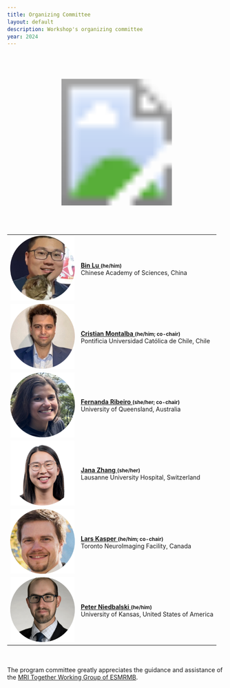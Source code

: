 ```yaml
---
title: Organizing Committee
layout: default
description: Workshop's organizing committee
year: 2024
--- 
```


<div id="committee_svg">
<svg width="1000" height="800">
<?xml version="1.0" encoding="utf-8"?>
<!-- Generator: Adobe Illustrator 23.1.1, SVG Export Plug-In . SVG Version: 6.00 Build 0)  -->
<svg version="1.1" id="Layer_1" xmlns="http://www.w3.org/2000/svg" xmlns:xlink="http://www.w3.org/1999/xlink" x="0px" y="0px"
     viewBox="0 0 875.1 692.8" style="enable-background:new 0 0 875.1 692.8;" xml:space="preserve">
<style type="text/css">
    .st0{fill:none;}
    .st1{font-family:'Arial-BoldMT';}
    .st2{font-size:12px;}
    .st3{font-size:10px;}
    .st4{fill:none;stroke:#009999;stroke-width:1.5;stroke-miterlimit:10;}
    .st5{fill:#009999;}
</style>
<image style="overflow:visible;" width="1886" height="1018" xlink:href="images/committee/committee_24.png"  transform="matrix(0.5 0 0 0.5 -30 100)">
</image>

<!-- <a xlink:href="https://scholar.google.com/citations?user=xk_DKEYAAAAJ&hl=en" >
    <text transform="matrix(1 0 0 1 305 470)" class="st1 st2" font-weight="bold">Bin Lu </text>
    <text transform="matrix(1 0 0 1 380 470)" class="st1 st3" font-weight="bold">(he/him)</text>
    <text transform="matrix(1 0 0 1 315 485)" class="st1 st2" font-weight="bold">Chinese Academy of Sciences (CHN)</text>
</a>
<a xlink:href="https://www.linkedin.com/in/cristian-montalba-zalaquett/" >
    <text transform="matrix(1 0 0 1 436 275)" class="st1 st2" font-weight="bold">Cristian Montalba </text>
    <text transform="matrix(1 0 0 1 540 275)" class="st1 st3" font-weight="bold">(he/him; co-chair)</text>
    <text transform="matrix(1 0 0 1 418 290)" class="st1 st2" font-weight="bold">Pontificia Universidad Católica de Chile (CHL)</text>
</a>
<a xlink:href="https://www.linkedin.com/in/fernanda-ribeiro-849a09102/" >
    <text transform="matrix(1 0 0 1 238 250)" class="st1 st2" font-weight="bold">Fernanda Ribeiro </text>
    <text transform="matrix(1 0 0 1 330 250)" class="st1 st3" font-weight="bold">(she/her; co-chair)</text>
    <text transform="matrix(1 0 0 1 225 265)" class="st1 st2" font-weight="bold">University of Queensland (AU)</text>
</a>
<a xlink:href="https://wp.unil.ch/cvmr/jana-zhang/" >
    <text transform="matrix(1 0 0 1 44 410)" class="st1 st2" font-weight="bold">Jana Zhang </text>
    <text transform="matrix(1 0 0 1 140 410)" class="st1 st3" font-weight="bold">(she/her)</text>
    <text transform="matrix(1 0 0 1 46 425)" class="st1 st2" font-weight="bold">Lausanne University Hospital (CHE)</text>
</a>
<a xlink:href="https://www.linkedin.com/in/lars-kasper-852ba781/" >
    <text transform="matrix(1 0 0 1 580 580)" class="st1 st2" font-weight="bold">Lars Kasper </text>
    <text transform="matrix(1 0 0 1 675 580)" class="st1 st3" font-weight="bold">(he/him; co-chair)</text>
    <text transform="matrix(1 0 0 1 572 595)" class="st1 st2" font-weight="bold">Toronto NeuroImaging Facility (CAN)</text>
</a>
<a xlink:href="https://www.linkedin.com/in/peter-niedbalski-379121a5/" >
    <text transform="matrix(1 0 0 1 698 275)" class="st1 st2" font-weight="bold">Peter Niedbalski </text>
    <text transform="matrix(1 0 0 1 785 275)" class="st1 st3" font-weight="bold">(he/him)</text>
    <text transform="matrix(1 0 0 1 672 290)" class="st1 st2" font-weight="bold">University of Kansas (USA)</text>
</a> -->

</svg>
</svg>
</div>

<div id="committee_table">
<table style="width:100%">
<tbody>
<tr>
    <td><img src="images/committee/BinLu.png" width=150px></td>
    <td><strong><a href="https://scholar.google.com/citations?user=xk_DKEYAAAAJ&hl=en">Bin Lu <a style="font-size: smaller;">(he/him)</a></a></strong><br> Chinese Academy of Sciences, China</td>
</tr>
<tr>
<td><img src="images/committee/CristianMontalba.png" width=150px></td>
<td><strong><a href="https://www.linkedin.com/in/cristian-montalba-zalaquett/">Cristian Montalba <a style="font-size: smaller;">(he/him; co-chair)</a></a></strong><br> Pontificia Universidad Católica de Chile, Chile</td>
</tr>
<tr>
    <td><img src="images/committee/FernandaRibeiro.png" width=150px></td>
    <td><strong><a href="https://www.linkedin.com/in/fernanda-ribeiro-849a09102/">Fernanda Ribeiro <a style="font-size: smaller;">(she/her; co-chair)</a></a></strong><br> University of Queensland, Australia</td>
</tr>
<tr>
    <td><img src="images/committee/JanaZhang.png" width=150px></td>
    <td><strong><a href="https://wp.unil.ch/cvmr/jana-zhang/">Jana Zhang <a style="font-size: smaller;">(she/her)</a></a></strong><br> Lausanne University Hospital, Switzerland</td>
</tr>
<tr>
    <td><img src="images/committee/LarsKasper.png" width=150px></td>
    <td><strong><a href="https://www.linkedin.com/in/lars-kasper-852ba781/">Lars Kasper <a style="font-size: smaller;">(he/him; co-chair)</a></a></strong><br> Toronto NeuroImaging Facility, Canada</td>
</tr>
<tr>
    <td><img src="images/committee/PeterNiedbalski.png" width=150px></td>
    <td><strong><a href="https://www.linkedin.com/in/peter-niedbalski-379121a5/">Peter Niedbalski <a style="font-size: smaller;">(he/him)</a></a></strong><br> University of Kansas, United States of America</td>

</tr>
</tbody>
</table>
</div>

<p>
 <br><br>
 The program committee greatly appreciates the guidance and assistance of the <a href="https://www.esmrmb.org/working-groups/">MRI Together Working Group of ESMRMB</a>.
</p>
